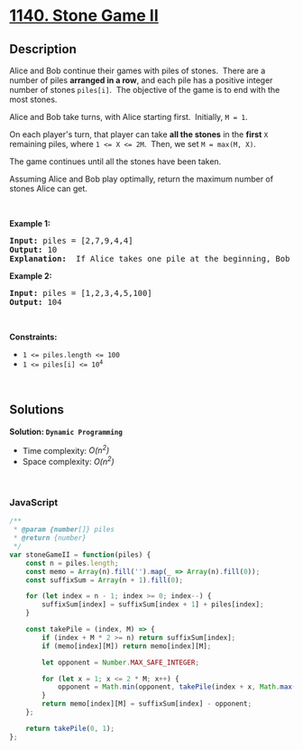 # [1140. Stone Game II](https://leetcode.com/problems/stone-game-ii)

## Description

<div class="elfjS" data-track-load="description_content"><p>Alice and Bob continue their&nbsp;games with piles of stones.&nbsp; There are a number of&nbsp;piles&nbsp;<strong>arranged in a row</strong>, and each pile has a positive integer number of stones&nbsp;<code>piles[i]</code>.&nbsp; The objective of the game is to end with the most&nbsp;stones.&nbsp;</p>

<p>Alice&nbsp;and Bob take turns, with Alice starting first.&nbsp; Initially, <code>M = 1</code>.</p>

<p>On each player's turn, that player&nbsp;can take <strong>all the stones</strong> in the <strong>first</strong> <code>X</code> remaining piles, where <code>1 &lt;= X &lt;= 2M</code>.&nbsp; Then, we set&nbsp;<code>M = max(M, X)</code>.</p>

<p>The game continues until all the stones have been taken.</p>

<p>Assuming Alice and Bob play optimally, return the maximum number of stones Alice&nbsp;can get.</p>

<p>&nbsp;</p>
<p><strong class="example">Example 1:</strong></p>

<pre><strong>Input:</strong> piles = [2,7,9,4,4]
<strong>Output:</strong> 10
<strong>Explanation:</strong>  If Alice takes one pile at the beginning, Bob takes two piles, then Alice takes 2 piles again. Alice can get 2 + 4 + 4 = 10 piles in total. If Alice takes two piles at the beginning, then Bob can take all three piles left. In this case, Alice get 2 + 7 = 9 piles in total. So we return 10 since it's larger. 
</pre>

<p><strong class="example">Example 2:</strong></p>

<pre><strong>Input:</strong> piles = [1,2,3,4,5,100]
<strong>Output:</strong> 104
</pre>

<p>&nbsp;</p>
<p><strong>Constraints:</strong></p>

<ul>
	<li><code>1 &lt;= piles.length &lt;= 100</code></li>
	<li><code>1 &lt;= piles[i]&nbsp;&lt;= 10<sup>4</sup></code></li>
</ul>
</div>

<p>&nbsp;</p>

## Solutions

**Solution: `Dynamic Programming`**
- Time complexity: <em>O(n<sup>2</sup>)</em>
- Space complexity: <em>O(n<sup>2</sup>)</em>

<p>&nbsp;</p>

### **JavaScript**

```js
/**
 * @param {number[]} piles
 * @return {number}
 */
var stoneGameII = function(piles) {
    const n = piles.length;
    const memo = Array(n).fill('').map(_ => Array(n).fill(0));
    const suffixSum = Array(n + 1).fill(0);

    for (let index = n - 1; index >= 0; index--) {
        suffixSum[index] = suffixSum[index + 1] + piles[index];
    }

    const takePile = (index, M) => {
        if (index + M * 2 >= n) return suffixSum[index];
        if (memo[index][M]) return memo[index][M];

        let opponent = Number.MAX_SAFE_INTEGER;

        for (let x = 1; x <= 2 * M; x++) {
            opponent = Math.min(opponent, takePile(index + x, Math.max(M, x)));
        }
        return memo[index][M] = suffixSum[index] - opponent;
    };

    return takePile(0, 1);
};
```
